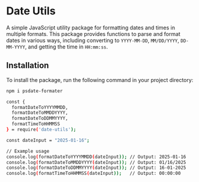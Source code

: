 # Date Utils

A simple JavaScript utility package for formatting dates and times in multiple formats. This package provides functions to parse and format dates in various ways, including converting to `YYYY-MM-DD`, `MM/DD/YYYY`, `DD-MM-YYYY`, and getting the time in `HH:mm:ss`.

## Installation

To install the package, run the following command in your project directory:

```bash
npm i psdate-formater

const { 
  formatDateToYYYYMMDD, 
  formatDateToMMDDYYYY, 
  formatDateToDDMMYYYY, 
  formatTimeToHHMMSS
} = require('date-utils');

const dateInput = "2025-01-16";

// Example usage
console.log(formatDateToYYYYMMDD(dateInput)); // Output: 2025-01-16
console.log(formatDateToMMDDYYYY(dateInput)); // Output: 01/16/2025
console.log(formatDateToDDMMYYYY(dateInput)); // Output: 16-01-2025
console.log(formatTimeToHHMMSS(dateInput));   // Output: 00:00:00